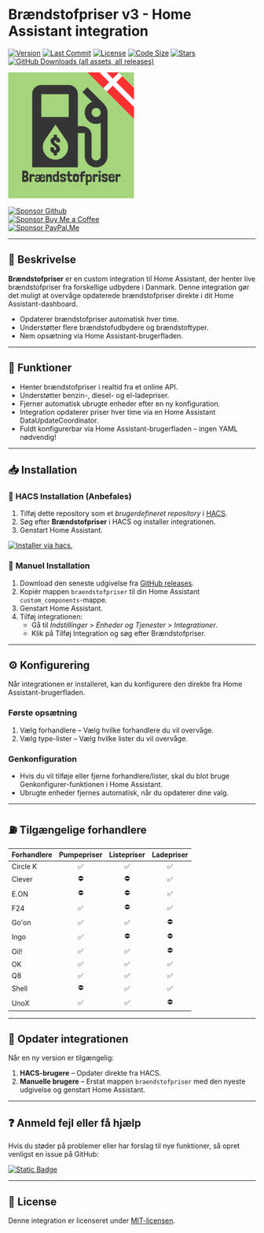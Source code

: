 # Brændstofpriser v3 - Home Assistant integration

[![Version](https://img.shields.io/github/v/release/UnoSite/Braendstofpriser?display_name=tag&style=for-the-badge&color=a4d57c)](https://github.com/UnoSite/Braendstofpriser/releases/latest)
[![Last Commit](https://img.shields.io/github/last-commit/UnoSite/Braendstofpriser?style=for-the-badge&color=a4d57c)](https://github.com/UnoSite/Braendstofpriser/commits/main/)
[![License](https://img.shields.io/github/license/UnoSite/Braendstofpriser?style=for-the-badge&color=a4d57c)](https://github.com/UnoSite/Braendstofpriser/blob/main/LICENSE.md)
[![Code Size](https://img.shields.io/github/languages/code-size/UnoSite/Braendstofpriser?style=for-the-badge&color=a4d57c)](#)
[![Stars](https://img.shields.io/github/stars/UnoSite/Braendstofpriser?style=for-the-badge&color=a4d57c)](#)
[![GitHub Downloads (all assets, all releases)](https://img.shields.io/github/downloads/UnoSite/Braendstofpriser/total?style=for-the-badge&color=a4d57c)](#)

![Logo](https://github.com/UnoSite/Braendstofpriser/blob/main/logo.png)

[![Sponsor Github](https://img.shields.io/badge/Sponsor-Github-EA4AAA?style=for-the-badge&logo=githubsponsors&logoColor=EA4AAA)](https://github.com/sponsors/UnoSite)\
[![Sponsor Buy Me a Coffee](https://img.shields.io/badge/Sponsor-Buy_Me_a_Coffee-FFDD00?style=for-the-badge&logo=buymeacoffee&logoColor=FFDD00)](https://buymeacoffee.com/UnoSite)\
[![Sponsor PayPal.Me](https://img.shields.io/badge/Sponsor-PayPal.ME-003087?style=for-the-badge&logo=paypal&logoColor=003087)](https://paypal.me/UnoSite)

---

## 📃 **Beskrivelse**

**Brændstofpriser** er en custom integration til Home Assistant, der henter live brændstofpriser fra forskellige udbydere i Danmark. Denne integration gør det muligt at overvåge opdaterede brændstofpriser direkte i dit Home Assistant-dashboard.
- Opdaterer brændstofpriser automatisk hver time.
- Understøtter flere brændstofudbydere og brændstoftyper.
- Nem opsætning via Home Assistant-brugerfladen.

---

## 🚀 **Funktioner**

- Henter brændstofpriser i realtid fra et online API.
- Understøtter benzin-, diesel- og el-ladepriser.
- Fjerner automatisk ubrugte enheder efter en ny konfiguration.
- Integration opdaterer priser hver time via en Home Assistant DataUpdateCoordinator.
- Fuldt konfigurerbar via Home Assistant-brugerfladen – ingen YAML nødvendig!

---

## 📥 **Installation**

### 🔹 **HACS Installation (Anbefales)** 
1. Tilføj dette repository som et *brugerdefineret repository* i [HACS](https://hacs.xyz/).
2. Søg efter **Brændstofpriser** i HACS og installer integrationen.
3. Genstart Home Assistant.

[![Installer via hacs.](https://img.shields.io/badge/Install_integration_via-HACS-41BDF5?style=for-the-badge&logo=homeassistantcommunitystore
)](https://my.home-assistant.io/redirect/hacs_repository/?owner=UnoSite&repository=Braendstofpriser&category=Integration)

### 🔹 **Manuel Installation**
1. Download den seneste udgivelse fra [GitHub releases](https://github.com/UnoSite/Braendstofpriser/releases).
2. Kopiér mappen `braendstofpriser` til din Home Assistant `custom_components`-mappe.
3. Genstart Home Assistant.
4. Tilføj integrationen:
   - Gå til *Indstillinger* > *Enheder og Tjenester* > *Integrationer*.
   - Klik på Tilføj Integration og søg efter Brændstofpriser.

---

## ⚙️ **Konfigurering**

Når integrationen er installeret, kan du konfigurere den direkte fra Home Assistant-brugerfladen.

### **Første opsætning**
1. Vælg forhandlere – Vælg hvilke forhandlere du vil overvåge.
2. Vælg type-lister – Vælg hvilke lister du vil overvåge.

### **Genkonfiguration**
- Hvis du vil tilføje eller fjerne forhandlere/lister, skal du blot bruge Genkonfigurer-funktionen i Home Assistant.
- Ubrugte enheder fjernes automatisk, når du opdaterer dine valg.

---

## ⛽ **Tilgængelige forhandlere**

| Forhandlere | Pumpepriser | Listepriser | Ladepriser |
|:------------|:-----------:|:-----------:|:----------:|
| Circle K    | ✅          | ✅          | ✅         |
| Clever      | ⛔          | ⛔          | ✅         |
| E.ON        | ⛔          | ⛔          | ✅         |
| F24         | ✅          | ⛔          | ✅         |
| Go'on       | ✅          | ✅          | ⛔         |
| Ingo        | ✅          | ⛔          | ⛔         |
| Oil!        | ✅          | ✅          | ⛔         |
| OK          | ✅          | ✅          | ✅         |
| Q8          | ✅          | ✅          | ✅         |
| Shell       | ⛔          | ✅          | ✅         |
| UnoX        | ✅          | ✅          | ⛔         |

---

## 🔧 **Opdater integrationen**

Når en ny version er tilgængelig:
1. **HACS-brugere** – Opdater direkte fra HACS.
2. **Manuelle brugere** – Erstat mappen `braendstofpriser` med den nyeste udgivelse og genstart Home Assistant.

---

## ❓ **Anmeld fejl eller få hjælp**

Hvis du støder på problemer eller har forslag til nye funktioner, så opret venligst en issue på GitHub:

[![Static Badge](https://img.shields.io/badge/Report-issues-E00000?style=for-the-badge)](https://github.com/UnoSite/Braendstofpriser/issues)

---

## 📜 **License**

Denne integration er licenseret under [MIT-licensen](https://github.com/UnoSite/Braendstofpriser/blob/main/LICENSE.md).
